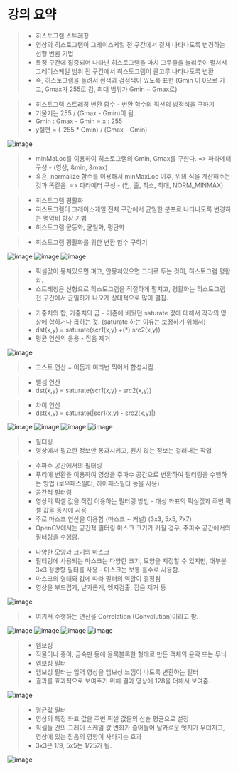 # 강의 요약

> * 히스토그램 스트레칭
> * 영상의 히스토그램이 그레이스케일 전 구간에서 걸쳐 나타나도록 변경하는 선형 변환 기법
> * 특정 구간에 집중되어 나타난 히스토그램을 마치 고무줄을 늘리듯이 펼쳐서 그레이스케일 범위 전 구간에서 히스토그램이 골고루 나타나도록 변환
> * 즉, 히스토그램을 늘려서 흰색과 검정색이 있도록 표현 (Gmin 이 0으로 가고, Gmax가 255로 감, 최대 범위가 Gmin ~ Gmax로)

> * 히스토그램 스트레칭 변환 함수 - 변환 함수의 직선의 방정식을 구하기
> * 기울기는 255 / (Gmax - Gmin)이 됨.
> * Gmin : Gmax - Gmin = x : 255
> * y절편 = (-255 * Gmin) / (Gmax - Gmin)

![image](https://user-images.githubusercontent.com/55529455/158936671-3b20c3f0-9066-4cc3-9217-ceab9da97563.png)
> * minMaLoc를 이용하여 히스토그램의 Gmin, Gmax를 구한다. => 파라메터 구성 - (영상, &min, &max)
> * 혹흔, normalize 함수를 이용해서 minMaxLoc 이후, 위의 식을 계산해주는 것과 똑같음. => 파라메터 구성 - (입, 출, 최소, 최대, NORM_MINMAX)

> * 히스토그램 평활화
> * 히스토그램이 그레이스케일 전체 구간에서 균일한 분포로 나타나도록 변경하는 명암비 향상 기법
> * 히스토그램 균등화, 균일화, 평탄화

> * 히스토그램 평활화를 위한 변환 함수 구하기

![image](https://user-images.githubusercontent.com/55529455/158938137-bb207d7e-b88a-4d13-84b9-4a422e95579f.png)
![image](https://user-images.githubusercontent.com/55529455/158938563-3fd37ec4-1cde-4c91-b0d5-cbf119b76be8.png)
![image](https://user-images.githubusercontent.com/55529455/158938965-157b673e-3e64-4076-abb6-1c364e108caa.png)

> * 픽셀값이 뭉쳐있으면 펴고, 안뭉쳐있으면 그대로 두는 것이, 히스토그램 평활화.
> * 스트레칭은 선형으로 히스토그램을 적절하게 펼치고, 평활화는 히스토그램 전 구간에서 균일하게 나오게 상대적으로 많이 펼침.

> * 가중치의 합, 가중치의 곱 - 기존에 배웠던 saturate 값에 대해서 각각의 영상에 합하거나 곱하는 것. (saturate 하는 이유는 보정하기 위해서)
> * dst(x,y) = saturate(scr1(x,y) +(\*) src2(x,y))
> * 평균 연산의 응용 - 잡음 제거

![image](https://user-images.githubusercontent.com/55529455/158941466-1789bfe8-4e52-40b2-b809-d4cc29e60a69.png)
> * 고스트 연산 = 어둡게 여러번 찍어서 합성시킴.

> * 뺄셈 연산
> * dst(x,y) = saturate(scr1(x,y) - src2(x,y))

> * 차이 연산
> * dst(x,y) = saturate(|scr1(x,y) - src2(x,y)|)

![image](https://user-images.githubusercontent.com/55529455/158942039-903bda11-209d-4f3a-a297-dd0ea15eb0ee.png)
![image](https://user-images.githubusercontent.com/55529455/158942274-14dd45b9-5dfb-4d0c-afe4-d86c023ce68a.png)
![image](https://user-images.githubusercontent.com/55529455/158942074-fadf7797-5c24-485a-ba28-00cad82a4297.png)
![image](https://user-images.githubusercontent.com/55529455/158942229-745d8c95-442a-4c98-8d7e-8d9200ea3b20.png)

> * 필터링
> * 영상에서 필요한 정보만 통과시키고, 원치 않는 정보는 걸러내는 작업

> * 주파수 공간에서의 필터링
> * 푸리에 변환을 이용하여 영상을 주파수 공간으로 변환하여 필터링을 수행하는 방법 (로우패스필터, 하이패스필터 등을 사용)
> * 공간적 필터링
> * 영상의 픽셀 값을 직접 이용하는 필터링 방법 - 대상 좌표의 픽실겞과 주변 픽셀 값을 동시에 사용
> * 주로 마스크 연산을 이용함 (마스크 ~ 커널) (3x3, 5x5, 7x7)
> * OpenCV에서는 공간적 필터링 마스크 크기가 커질 경우, 주파수 공간에서의 필터링을 수행함.

> * 다양한 모양과 크기의 마스크
> * 필터링에 사용되는 마스크는 다양한 크기, 모양을 지정할 수 있지만, 대부분 3x3 정방향 필터를 사용 - 마스크는 보통 홀수로 사용함.
> * 마스크의 형태와 값에 따라 필터의 역할이 결정됨
> * 영상을 부드럽게, 날카롭게, 엣지검출, 잡음 제거 등

![image](https://user-images.githubusercontent.com/55529455/158947110-5752b95c-2aa2-4bf9-b7be-ba9dc0e055e6.png)
> * 여기서 수행하는 연산을 Correlation (Convolution)이라고 함.

![image](https://user-images.githubusercontent.com/55529455/158948233-c80d8447-73a6-4992-ad8c-88cb828e2b48.png)
![image](https://user-images.githubusercontent.com/55529455/158948456-708ab830-ec32-4f69-a88f-dc68e6f5a308.png)
![image](https://user-images.githubusercontent.com/55529455/158948769-a7068faf-ac8e-4d8e-adbf-5e94c7094373.png)
![image](https://user-images.githubusercontent.com/55529455/158949151-cc3e9bb0-9224-429b-8d1f-40c62411215f.png)

> * 엠보싱
> * 직물이나 종이, 금속판 등에 올록볼록한 형태로 만든 객체의 윤곽 또는 무늬
> * 엠보싱 필터
> * 엠보싱 필터는 입력 영상을 엠보싱 느낌이 나도록 변환하는 필터
> * 결과를 효과적으로 보여주기 위해 결과 영상에 128을 더해서 보여줌.

![image](https://user-images.githubusercontent.com/55529455/158949330-455ab615-8ce2-4baa-a7be-3b999870162f.png)

> * 평균값 필터
> * 영상의 특정 좌표 값을 주변 픽셀 값들의 산술 평균으로 설정
> * 픽셀들 간의 그레이 스케일 값 변화가 줄어들어 날카로운 엣지가 무뎌지고, 영상에 있는 잡음의 영향이 사라지는 효과
> * 3x3은 1/9, 5x5는 1/25가 됨.

![image](https://user-images.githubusercontent.com/55529455/158951055-356027b0-2d70-4645-b1e8-8dd00563b2e9.png)





